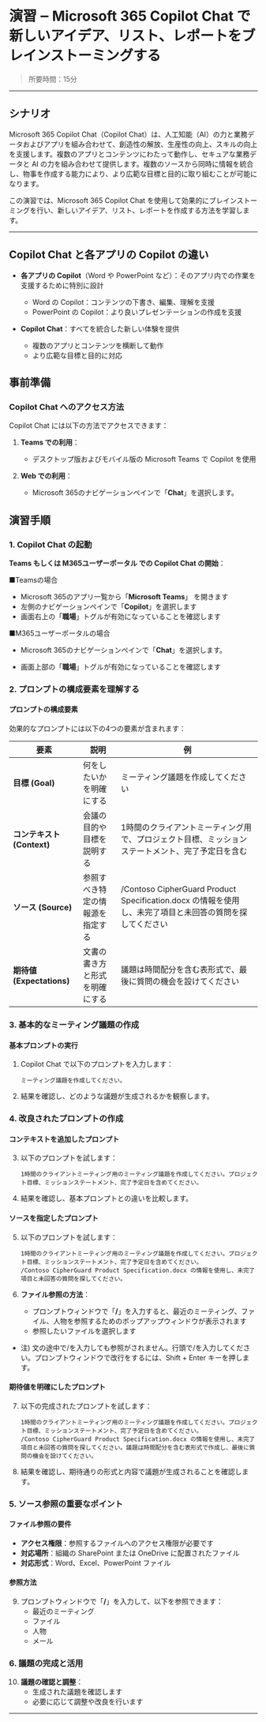 # 演習 ‒ Microsoft 365 Copilot Chat で新しいアイデア、リスト、レポートをブレインストーミングする

> 所要時間：15分  

---

## シナリオ

Microsoft 365 Copilot Chat（Copilot Chat）は、人工知能（AI）の力と業務データおよびアプリを組み合わせて、創造性の解放、生産性の向上、スキルの向上を支援します。複数のアプリとコンテンツにわたって動作し、セキュアな業務データと AI の力を組み合わせて提供します。複数のソースから同時に情報を統合し、物事を作成する能力により、より広範な目標と目的に取り組むことが可能になります。

この演習では、Microsoft 365 Copilot Chat を使用して効果的にブレインストーミングを行い、新しいアイデア、リスト、レポートを作成する方法を学習します。

---

## Copilot Chat と各アプリの Copilot の違い

- **各アプリの Copilot**（Word や PowerPoint など）：そのアプリ内での作業を支援するために特別に設計
  - Word の Copilot：コンテンツの下書き、編集、理解を支援
  - PowerPoint の Copilot：より良いプレゼンテーションの作成を支援

- **Copilot Chat**：すべてを統合した新しい体験を提供
  - 複数のアプリとコンテンツを横断して動作
  - より広範な目標と目的に対応

## 事前準備

### Copilot Chat へのアクセス方法

Copilot Chat には以下の方法でアクセスできます：

1. **Teams での利用**：
   - デスクトップ版およびモバイル版の Microsoft Teams で Copilot を使用

2. **Web での利用**：
   - Microsoft 365のナビゲーションペインで「**Chat**」を選択します。

## 演習手順

### 1. Copilot Chat の起動

**Teams もしくは M365ユーザーポータル での Copilot Chat の開始**：

 ■Teamsの場合
   - Microsoft 365のアプリ一覧から「**Microsoft Teams**」 を開きます
   - 左側のナビゲーションペインで「**Copilot**」を選択します
   - 画面右上の「**職場**」トグルが有効になっていることを確認します

■M365ユーザーポータルの場合

   - Microsoft 365のナビゲーションペインで「**Chat**」を選択します。

   - 画面上部の「**職場**」トグルが有効になっていることを確認します

### 2. プロンプトの構成要素を理解する

#### プロンプトの構成要素

効果的なプロンプトには以下の4つの要素が含まれます：

| 要素                       | 説明                             | 例                                                           |
| -------------------------- | -------------------------------- | ------------------------------------------------------------ |
| **目標 (Goal)**            | 何をしたいかを明確にする         | ミーティング議題を作成してください                           |
| **コンテキスト (Context)** | 会議の目的や目標を説明する       | 1時間のクライアントミーティング用で、プロジェクト目標、ミッションステートメント、完了予定日を含む |
| **ソース (Source)**        | 参照すべき特定の情報源を指定する | /Contoso CipherGuard Product Specification.docx の情報を使用し、未完了項目と未回答の質問を探してください |
| **期待値 (Expectations)**  | 文書の書き方と形式を明確にする   | 議題は時間配分を含む表形式で、最後に質問の機会を設けてください |

### 3. 基本的なミーティング議題の作成

#### 基本プロンプトの実行

1. Copilot Chat で以下のプロンプトを入力します：

   ```
   ミーティング議題を作成してください。
   ```

2. 結果を確認し、どのような議題が生成されるかを観察します。

### 4. 改良されたプロンプトの作成

#### コンテキストを追加したプロンプト

3. 以下のプロンプトを試します：

   ```
   1時間のクライアントミーティング用のミーティング議題を作成してください。プロジェクト目標、ミッションステートメント、完了予定日を含めてください。
   ```

4. 結果を確認し、基本プロンプトとの違いを比較します。

#### ソースを指定したプロンプト

5. 以下のプロンプトを試します：

   ```
   1時間のクライアントミーティング用のミーティング議題を作成してください。プロジェクト目標、ミッションステートメント、完了予定日を含めてください。
   /Contoso CipherGuard Product Specification.docx の情報を使用し、未完了項目と未回答の質問を探してください。
   ```

6. **ファイル参照の方法**：

   - プロンプトウィンドウで「**/**」を入力すると、最近のミーティング、ファイル、人物を参照するためのポップアップウィンドウが表示されます
   - 参照したいファイルを選択します

 - 注) 文の途中で/を入力しても参照がされません。行頭で/を入力してください。プロンプトウィンドウで改行をするには、Shift + Enter キーを押します。

#### 期待値を明確にしたプロンプト

7. 以下の完成されたプロンプトを試します：

   ```
   1時間のクライアントミーティング用のミーティング議題を作成してください。プロジェクト目標、ミッションステートメント、完了予定日を含めてください。
   /Contoso CipherGuard Product Specification.docx の情報を使用し、未完了項目と未回答の質問を探してください。議題は時間配分を含む表形式で作成し、最後に質問の機会を設けてください。
   ```

8. 結果を確認し、期待通りの形式と内容で議題が生成されることを確認します。

### 5. ソース参照の重要なポイント

#### ファイル参照の要件

- **アクセス権限**：参照するファイルへのアクセス権限が必要です
- **対応場所**：組織の SharePoint または OneDrive に配置されたファイル
- **対応形式**：Word、Excel、PowerPoint ファイル

#### 参照方法

9. プロンプトウィンドウで「**/**」を入力して、以下を参照できます：
   - 最近のミーティング
   - ファイル
   - 人物
   - メール


### 6. 議題の完成と活用

10. **議題の確認と調整**：
    - 生成された議題を確認します
    - 必要に応じて調整や改良を行います

---
